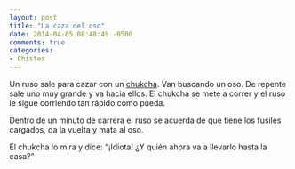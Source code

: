 ```yaml
---
layout: post
title: "La caza del oso"
date: 2014-04-05 08:48:49 -0500
comments: true
categories:
- Chistes
---
```


Un ruso sale para cazar con un [chukcha](http://es.wikipedia.org/wiki/Chukchi).
Van buscando un oso. De repente sale uno muy grande y va hacia ellos.
El chukcha se mete a correr y el ruso le sigue corriendo tan rápido como pueda.

Dentro de un minuto de carrera el ruso se acuerda de que tiene los fusiles
cargados, da la vuelta y mata al oso.

El chukcha lo mira y dice: “¡Idiota! ¿Y quién ahora va a llevarlo hasta la casa?”
